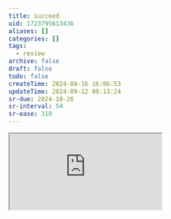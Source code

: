 ```yaml
---
title: succeed
uid: 1723795613436
aliases: []
categories: []
tags:
  - review
archive: false
draft: false
todo: false
createTime: 2024-08-16 16:06:53
updateTime: 2024-09-12 08:13:24
sr-due: 2024-10-26
sr-interval: 54
sr-ease: 310
---
```


<iframe
  class="iframe_full"
  src="https://dict.youdao.com/result?word=succeed&lang=en"
>
</iframe>
